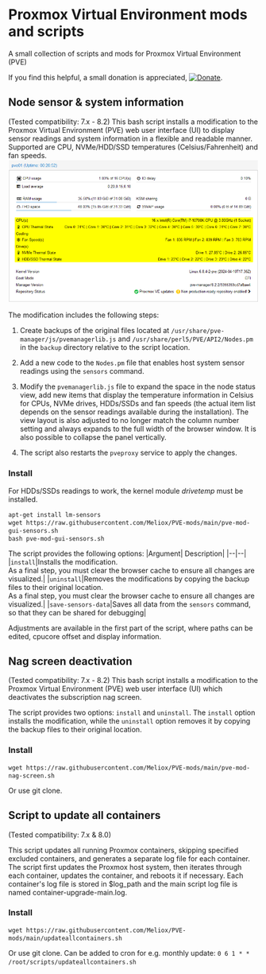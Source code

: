 # Proxmox Virtual Environment mods and scripts
A small collection of scripts and mods for Proxmox Virtual Environment (PVE)

If you find this helpful, a small donation is appreciated, [![Donate](https://www.paypalobjects.com/en_US/i/btn/btn_donate_LG.gif)](https://www.paypal.com/cgi-bin/webscr?cmd=_s-xclick&hosted_button_id=K8XPMSEBERH3W).

## Node sensor & system information

(Tested compatibility: 7.x - 8.2)
This bash script installs a modification to the Proxmox Virtual Environment (PVE) web user interface (UI) to display sensor readings and system information in a flexible and readable manner. Supported are CPU, NVMe/HDD/SSD temperatures (Celsius/Fahrenheit) and fan speeds.
![Promxox temp mod](https://github.com/Meliox/PVE-mods/blob/main/pve-mod-sensors.png?raw=true)

The modification includes the following steps:
1. Create backups of the original files located at `/usr/share/pve-manager/js/pvemanagerlib.js` and `/usr/share/perl5/PVE/API2/Nodes.pm` in the `backup` directory relative to the script location.

2. Add a new code to the `Nodes.pm` file that enables host system sensor readings using the `sensors` command.

3. Modify the `pvemanagerlib.js` file to expand the space in the node status view, add new items that display the temperature information in Celsius for CPUs, NVMe drives, HDDs/SSDs and fan speeds (the actual item list depends on the sensor readings available during the installation). The view layout is also adjusted to no longer match the column number setting and always expands to the full width of the browser window. It is also possible to collapse the panel vertically.
4. The script also restarts the `pveproxy` service to apply the changes.

### Install
For HDDs/SSDs readings to work, the kernel module *drivetemp* must be installed.
```
apt-get install lm-sensors
wget https://raw.githubusercontent.com/Meliox/PVE-mods/main/pve-mod-gui-sensors.sh
bash pve-mod-gui-sensors.sh
```
The script provides the following options:
|Argument| Description|
|--|--|
|`install`|Installs the modification. <br>As a final step, you must clear the browser cache to ensure all changes are visualized.|
|`uninstall`|Removes the modifications by copying the backup files to their original location. <br>As a final step, you must clear the browser cache to ensure all changes are visualized.|
|`save-sensors-data`|Saves all data from the `sensors` command, so that they can be shared for debugging|

Adjustments are available in the first part of the script, where paths can be edited, cpucore offset and display information.

## Nag screen deactivation
(Tested compatibility: 7.x - 8.2)
This bash script installs a modification to the Proxmox Virtual Environment (PVE) web user interface (UI) which deactivates the subscription nag screen.

The script provides two options: `install` and `uninstall`. The `install` option installs the modification, while the `uninstall` option removes it by copying the backup files to their original location.

### Install
```
wget https://raw.githubusercontent.com/Meliox/PVE-mods/main/pve-mod-nag-screen.sh
```
Or use git clone.

## Script to update all containers
(Tested compatibility: 7.x & 8.0)

This script updates all running Proxmox containers, skipping specified excluded containers, and generates a separate log file for each container.
The script first updates the Proxmox host system, then iterates through each container, updates the container, and reboots it if necessary.
Each container's log file is stored in $log_path and the main script log file is named container-upgrade-main.log.

### Install
```
wget https://raw.githubusercontent.com/Meliox/PVE-mods/main/updateallcontainers.sh
```
Or use git clone.
Can be added to cron for e.g. monthly update: ```0 6 1 * * /root/scripts/updateallcontainers.sh```
